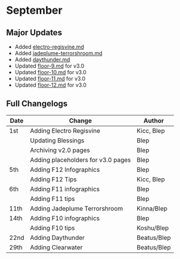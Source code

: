 # September

## Major Updates

* Added [electro-regisvine.md](../../monsters/elites/electro-regisvine.md "mention")
* Added [jadeplume-terrorshroom.md](../../monsters/elites/jadeplume-terrorshroom.md "mention")
* Added [daythunder.md](../../monsters/eremites/daythunder.md "mention")
* Updated [floor-9.md](../../floors/spire/floor-9.md "mention") for v3.0
* Updated [floor-10.md](../../floors/spire/floor-10.md "mention") for v3.0
* Updated [floor-11.md](../../floors/spire/floor-11.md "mention") for v3.0
* Updated [floor-12.md](../../floors/spire/floor-12.md "mention") for v3.0

## Full Changelogs

| Date | Change                             | Author      |
| ---- | ---------------------------------- | ----------- |
| 1st  | Adding Electro Regisvine           | Kicc, Blep  |
|      | Updating Blessings                 | Blep        |
|      | Archiving v2.0 pages               | Blep        |
|      | Adding placeholders for v3.0 pages | Blep        |
| 5th  | Adding F12 Infographics            | Blep        |
|      | Adding F12 Tips                    | Kicc, Blep  |
| 6th  | Adding F11 infographics            | Blep        |
|      | Adding F11 tips                    | Blep        |
| 11th | Adding Jadeplume Terrorshroom      | Kinna/Blep  |
| 14th | Adding F10 infographics            | Blep        |
|      | Adding F10 tips                    | Koshu/Blep  |
| 22nd | Adding Daythunder                  | Beatus/Blep |
| 29th | Adding Clearwater                  | Beatus/Blep |

